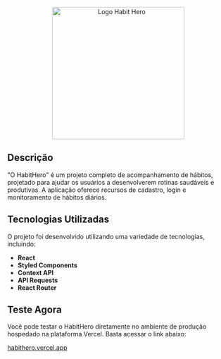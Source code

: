 <p align="center">
  <img src="https://github.com/ErickCoelho/habithero/assets/7747747/0cf47127-5047-43a5-9047-b1bb4320d30c" alt="Logo Habit Hero" width="300">
</p>

## Descrição

"O HabitHero" é um projeto completo de acompanhamento de hábitos, projetado para ajudar os usuários a desenvolverem rotinas saudáveis e produtivas. A aplicação oferece recursos de cadastro, login e monitoramento de hábitos diários.

## Tecnologias Utilizadas

O projeto foi desenvolvido utilizando uma variedade de tecnologias, incluindo:

- **React**
- **Styled Components**
- **Context API**
- **API Requests**
- **React Router**

## Teste Agora

Você pode testar o HabitHero diretamente no ambiente de produção hospedado na plataforma Vercel. Basta acessar o link abaixo:

[habithero.vercel.app](https://habithero.vercel.app/)
